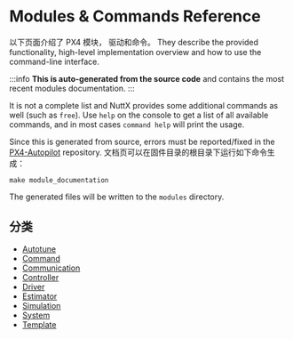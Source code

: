 # Modules & Commands Reference

以下页面介绍了 PX4 模块， 驱动和命令。
They describe the provided functionality, high-level implementation overview and how
to use the command-line interface.

:::info
**This is auto-generated from the source code** and contains the most recent modules documentation.
:::

It is not a complete list and NuttX provides some additional commands
as well (such as `free`). Use `help` on the console to get a list of all
available commands, and in most cases `command help` will print the usage.

Since this is generated from source, errors must be reported/fixed
in the [PX4-Autopilot](https://github.com/PX4/PX4-Autopilot) repository.
文档页可以在固件目录的根目录下运行如下命令生成：

```
make module_documentation
```

The generated files will be written to the `modules` directory.

## 分类

- [Autotune](modules_autotune.md)
- [Command](modules_command.md)
- [Communication](modules_communication.md)
- [Controller](modules_controller.md)
- [Driver](modules_driver.md)
- [Estimator](modules_estimator.md)
- [Simulation](modules_simulation.md)
- [System](modules_system.md)
- [Template](modules_template.md)
